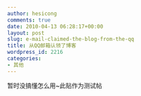 ```yaml
---
author: hesicong
comments: true
date: 2010-04-13 06:28:17+00:00
layout: post
slug: e-mail-claimed-the-blog-from-the-qq
title: 从QQ邮箱认领了博客
wordpress_id: 2216
categories:
- 其他
---
```


暂时没搞懂怎么用~此贴作为测试帖
